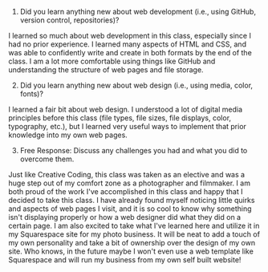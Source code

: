 1. Did you learn anything new about web development (i.e., using GitHub, version control, repositories)?

I learned so much about web development in this class, especially since I had no prior experience. I learned many aspects of HTML and CSS, and was able to confidently write and create in both formats by the end of the class. I am a lot more comfortable using things like GitHub and understanding the structure of web pages and file storage.

2. Did you learn anything new about web design (i.e., using media, color, fonts)?

I learned a fair bit about web design. I understood a lot of digital media principles before this class (file types, file sizes, file displays, color, typography, etc.), but I learned very useful ways to implement that prior knowledge into my own web pages.

3. Free Response: Discuss any challenges you had and what you did to overcome them.

Just like Creative Coding, this class was taken as an elective and was a huge step out of my comfort zone as a photographer and filmmaker. I am both proud of the work I've accomplished in this class and happy that I decided to take this class. I have already found myself noticing little quirks and aspects of web pages I visit, and it is so cool to know why something isn't displaying properly or how a web designer did what they did on a certain page. I am also excited to take what I've learned here and utilize it in my Squarespace site for my photo business. It will be neat to add a touch of my own personality and take a bit of ownership over the design of my own site. Who knows, in the future maybe I won't even use a web template like Squarespace and will run my business from my own self built website!
